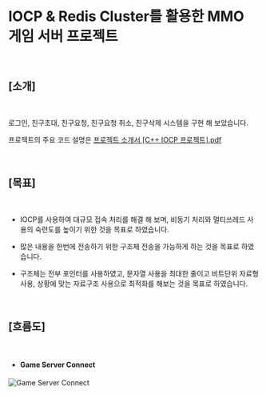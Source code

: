 # IOCP & Redis Cluster를 활용한 MMO 게임 서버 프로젝트

<br>  

## [소개]

<br>  

로그인, 친구초대, 친구요청, 친구요청 취소, 친구삭제 시스템을 구현 해 보았습니다.

프로젝트의 주요 코드 설명은 [프로젝트 소개서 [C++ IOCP 프로젝트].pdf](https://github.com/user-attachments/files/18075390/C%2B%2B.IOCP.pdf)


<br>

## [목표]


<br>  

- IOCP를 사용하여 대규모 접속 처리를 해결 해 보며, 비동기 처리와 멀티쓰레드 사용의 숙련도를 높이기 위한 것을 목표로 하였습니다. 

- 많은 내용을 한번에 전송하기 위한 구조체 전송을 가능하게 하는 것을 목표로 하였습니다.

- 구조체는 전부 포인터를 사용하였고, 문자열 사용을 최대한 줄이고 비트단위 자료형 사용, 상황에 맞는 자료구조 사용으로 최적화를 해보는 것을 목표로 하였습니다.


<br>  

## [흐름도]

<br>  

- #### Game Server Connect
![Game Server Connect](https://github.com/user-attachments/assets/1f7b409b-a046-473a-a63a-f2af674ce2ab)

